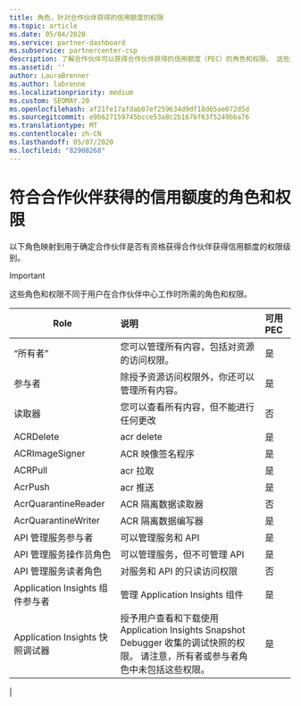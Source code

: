 ```yaml
---
title: 角色，针对合作伙伴获得的信用额度的权限
ms.topic: article
ms.date: 05/04/2020
ms.service: partner-dashboard
ms.subservice: partnercenter-csp
description: 了解合作伙伴可以获得合作伙伴获得的信用额度（PEC）的角色和权限。 这些角色不同于合作伙伴中心的角色。
ms.assetid: ''
author: LauraBrenner
ms.author: labrenne
ms.localizationpriority: medium
ms.custom: SEOMAY.20
ms.openlocfilehash: af21fe17afdab07ef259634d9df18d65ae072d5d
ms.sourcegitcommit: e9b627159745bcce53a8c2b1676f63f5249bba76
ms.translationtype: MT
ms.contentlocale: zh-CN
ms.lasthandoff: 05/07/2020
ms.locfileid: "82908268"
---
```

# <a name="roles-and-permissions-eligible-to-earn-partner-earned-credit"></a>符合合作伙伴获得的信用额度的角色和权限

以下角色映射到用于确定合作伙伴是否有资格获得合作伙伴获得信用额度的权限级别。

>[!Important]
>这些角色和权限不同于用户在合作伙伴中心工作时所需的角色和权限。

|**Role**   |**说明**   |**可用 PEC**   |
|-----------------|:------------------|:--------------|
|“所有者”  |您可以管理所有内容，包括对资源的访问权限。|是|
|参与者 |除授予资源访问权限外，你还可以管理所有内容。|是|
|读取器|您可以查看所有内容，但不能进行任何更改|否|
|ACRDelete|acr delete|是|
|ACRImageSigner|ACR 映像签名程序|是|
|ACRPull|acr 拉取|是|
|AcrPush|acr 推送|是|
|AcrQuarantineReader|ACR 隔离数据读取器|否|
|AcrQuarantineWriter| ACR 隔离数据编写器|是|
|API 管理服务参与者|可以管理服务和 API|是|
|API 管理服务操作员角色|可以管理服务，但不可管理 API|是|
|API 管理服务读者角色|对服务和 API 的只读访问权限|否|
|Application Insights 组件参与者|管理 Application Insights 组件|是|
|Application Insights 快照调试器|授予用户查看和下载使用 Application Insights Snapshot Debugger 收集的调试快照的权限。 请注意，所有者或参与者角色中未包括这些权限。|是|
|